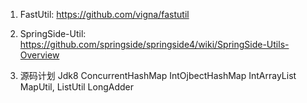 1. FastUtil: https://github.com/vigna/fastutil

2. SpringSide-Util: https://github.com/springside/springside4/wiki/SpringSide-Utils-Overview

3. 源码计划
Jdk8 ConcurrentHashMap
IntOjbectHashMap
IntArrayList
MapUtil, ListUtil
LongAdder
